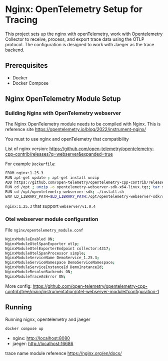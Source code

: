 # Nginx: OpenTelemetry Setup for Tracing

This project sets up the nginx with openTelemetry, work with  Opentelemetry Collector to receive, process, and export trace data using the OTLP protocol. The configuration is designed to work with Jaeger as the trace backend.

## Prerequisites

- Docker
- Docker Compose

## Nginx OpenTelemetry Module Setup

### Building Nginx with OpenTelemetry webserver

The Nginx OpenTelemetry module needs to be compiled with Nginx. This is reference site <https://opentelemetry.io/blog/2022/instrument-nginx/>

You must to use nginx and openTelemetry that compatibility

List of nginx version: <https://github.com/open-telemetry/opentelemetry-cpp-contrib/releases?q=webserver&expanded=true>

For example `Dockerfile`:

``` sh
FROM nginx:1.25.3
RUN apt-get update ; apt-get install unzip
ADD https://github.com/open-telemetry/opentelemetry-cpp-contrib/releases/download/webserver%2Fv1.0.4/opentelemetry-webserver-sdk-x64-linux.tgz /opt
RUN cd /opt ; unzip -o opentelemetry-webserver-sdk-x64-linux.tgz; tar xvfz opentelemetry-webserver-sdk-x64-linux.tgz
RUN cd /opt/opentelemetry-webserver-sdk; ./install.sh
ENV LD_LIBRARY_PATH=$LD_LIBRARY_PATH:/opt/opentelemetry-webserver-sdk/sdk_lib/lib   
```

`nginx:1.25.3` that support `webserver/v1.0.4`

### Otel webserver module configuration

File `nginx/opentelemetry_module.conf`

```sh
NginxModuleEnabled ON;
NginxModuleOtelSpanExporter otlp;
NginxModuleOtelExporterEndpoint collector:4317;
NginxModuleOtelSpanProcessor simple;
NginxModuleServiceName DemoService_1.25.3;
NginxModuleServiceNamespace DemoServiceNamespace;
NginxModuleServiceInstanceId DemoInstanceId;
NginxModuleResolveBackends ON;
NginxModuleTraceAsError ON;
```

More config: <https://github.com/open-telemetry/opentelemetry-cpp-contrib/tree/main/instrumentation/otel-webserver-module#configuration-1>

## Running

Running nignx, opentelemetry and jaeger

```sh
docker compose up
```

- nginx: <http://localhost:8080>
- jaeger: <http://localhost:16686>

trace name module reference <https://nginx.org/en/docs/>

